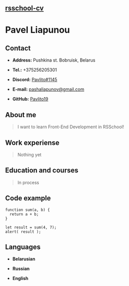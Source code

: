 ## [rsschool-cv](rsschool-cv)

# Pavel Liapunou

## Contact

* **Address:** Pushkina st. Bobruisk, Belarus

* **Tel.:** +375256205301

* **Discord:** [Pavlito#1145]()

* **E-mail:** [pashaliapunov@gmail.com](pashaliapunov@gmail.com)

* **GitHub:** [Pavlito19](https://github.com/Pavlito19)

## About me

>I want to learn Front-End Development in RSSchool!

## Work experiense

>Nothing yet

## Education and courses

>In process

## Code example

```
function sum(a, b) {
  return a + b;
}

let result = sum(4, 7);
alert( result );
```

## Languages

* **Belarusian**

* **Russian**

* **English**
